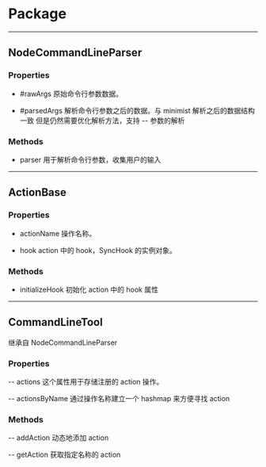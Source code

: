 # Package<node-command-line>

---

## NodeCommandLineParser

### Properties

- \#rawArgs 原始命令行参数数据。

- \#parsedArgs 解析命令行参数之后的数据。与 minimist 解析之后的数据结构一致
  但是仍然需要优化解析方法，支持 -- 参数的解析

### Methods

- parser 用于解析命令行参数，收集用户的输入

---

## ActionBase

### Properties

- actionName 操作名称。

- hook action 中的 hook，SyncHook 的实例对象。

### Methods

- initializeHook 初始化 action 中的 hook 属性

---

## CommandLineTool

继承自 NodeCommandLineParser

### Properties

-- actions 这个属性用于存储注册的 action 操作。

-- actionsByName 通过操作名称建立一个 hashmap 来方便寻找 action

### Methods

-- addAction 动态地添加 action

-- getAction 获取指定名称的 action
